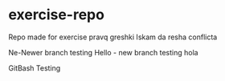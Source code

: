 # exercise-repo
Repo made for exercise
pravq greshki 
Iskam da resha conflicta

Ne-Newer branch testing
Hello - new branch testing
hola

GitBash Testing
